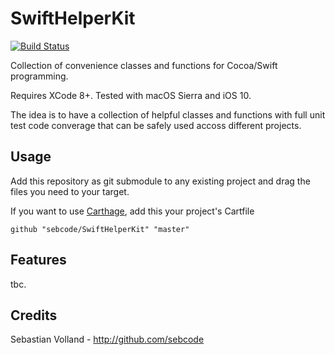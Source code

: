 # SwiftHelperKit

[![Build Status](https://travis-ci.org/sebcode/SwiftHelperKit.svg?branch=master)](https://travis-ci.org/sebcode/SwiftHelperKit)

Collection of convenience classes and functions for Cocoa/Swift programming.

Requires XCode 8+. Tested with macOS Sierra and iOS 10.

The idea is to have a collection of helpful classes and functions with full unit test code converage that can be safely used accoss different projects.

## Usage

Add this repository as git submodule to any existing project and drag the files you need to your target.

If you want to use [Carthage](https://github.com/Carthage/Carthage), add this your project's Cartfile

`github "sebcode/SwiftHelperKit" "master"`

## Features

tbc.

## Credits

Sebastian Volland - http://github.com/sebcode
